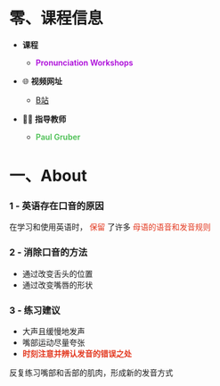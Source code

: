 # 零、课程信息

- **课程**
  -  <span style="color: #ab04d9; font-weight: 600">Pronunciation Workshops</span> 

- 🌐 **视频网址** 
  - [B站](https://www.bilibili.com/video/BV1n54y1B7bE/?spm_id_from=333.999.0.0&vd_source=89e7c7520dcc682cb1b72284674fbbf4)
- :man_teacher: **指导教师** 
  -  <span style="color: #49bf51; font-weight: 600">Paul Gruber</span> 



# 一、About

### 1 - 英语存在口音的原因

在学习和使用英语时， <span style="color: #e3371e">保留</span> 了许多 <span style="color: #e3371e">母语的语音和发音规则</span> 



### 2 - 消除口音的方法

- 通过改变舌头的位置
- 通过改变嘴唇的形状



### 3 - 练习建议

- 大声且缓慢地发声
- 嘴部运动尽量夸张
-  <span style="color: #e3371e; font-weight: 600">时刻注意并辨认发音的错误之处</span> 

反复练习嘴部和舌部的肌肉，形成新的发音方式